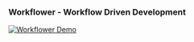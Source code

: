 ### Workflower - Workflow Driven Development

[![Workflower Demo](https://s3.amazonaws.com/workflowerapp/workflower-demo-750.gif)](https://s3.amazonaws.com/workflowerapp/workflower-demo-750.gif)
